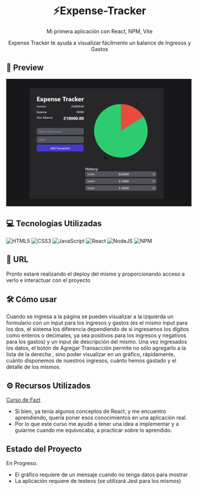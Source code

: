 ## <h1 align="center">⚡Expense-Tracker</h1> 
<p align="center">Mi primera aplicación con React, NPM, Vite</p> 
<p align="center">Expense Tracker te ayuda a visualizar fácilmente un balance de Ingresos y Gastos</p>


## 💟 Preview
 
   <img src="Screenshot_2.png" width="500" height="auto" alt="" >
 

## 💻 Tecnologías Utilizadas 
![HTML5](https://img.shields.io/badge/html5-%23E34F26.svg?style=for-the-badge&logo=html5&logoColor=white)
![CSS3](https://img.shields.io/badge/css3-%231572B6.svg?style=for-the-badge&logo=css3&logoColor=white)
![JavaScript](https://img.shields.io/badge/javascript-%23323330.svg?style=for-the-badge&logo=javascript&logoColor=%23F7DF1E)
![React](https://img.shields.io/badge/react-%2320232a.svg?style=for-the-badge&logo=react&logoColor=%2361DAFB)
![NodeJS](https://img.shields.io/badge/node.js-6DA55F?style=for-the-badge&logo=node.js&logoColor=white)
![NPM](https://img.shields.io/badge/NPM-%23000000.svg?style=for-the-badge&logo=npm&logoColor=white)

## 🌼 URL 
Pronto estaré realizando el deploy del mismo y proporcionando acceso a verlo e interactuar con el proyecto

## 🛠 Cómo usar
Cuando se ingresa a la página se pueden visualizar a la izquierda un formulario con un input para los ingresos y gastos (es el mismo input para los dos, el sistema los diferencia dependiendo de si ingresamos los dígitos como enteros o decimales, ya sea positivos para los ingresos y negativos para los gastos) y un input de descripción del mismo. Una vez ingresados los datos, el botón de Agregar Transacción permite no sólo agregarlo a la lista de la derecha , sino poder visualizar en un gráfico, rápidamente, cuánto disponemos de nuestros ingresos, cuánto hemos gastado y el detalle de los mismos.  

## ⚙ Recursos Utilizados
<a href="https://www.youtube.com/watch?v=zN6xXtHww54" target="_blank">Curso de Fazt</a>
- Si bien, ya tenía algunos conceptos de React, y me encuentro aprendiendo, quería poner esos conocimientos en una aplicación real.
- Por lo que este curso me ayudó a tener una idea a implementar y a guiarme cuando me equivocaba, a practicar sobre lo aprendido.

## Estado del Proyecto
 En Progreso.
 - El gráfico requiere de un mensaje cuando no tenga datos para mostrar
 - La aplicación requiere de testeos (se utilizará Jest para los mismos)

